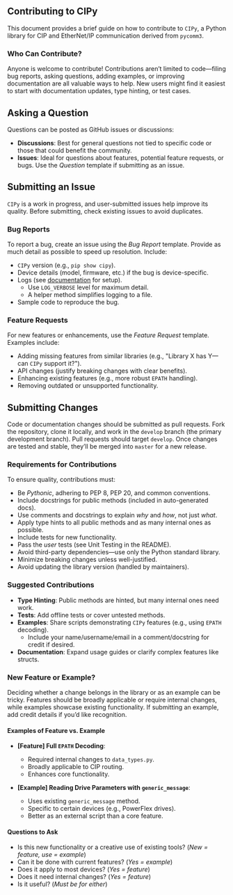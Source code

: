 ## Contributing to CIPy

This document provides a brief guide on how to contribute to `CIPy`, a Python library for CIP and EtherNet/IP communication derived from `pycomm3`.

### Who Can Contribute?

Anyone is welcome to contribute! Contributions aren’t limited to code—filing bug reports, asking questions, adding examples, or improving documentation are all valuable ways to help. New users might find it easiest to start with documentation updates, type hinting, or test cases.

## Asking a Question

Questions can be posted as GitHub issues or discussions:
- **Discussions**: Best for general questions not tied to specific code or those that could benefit the community.
- **Issues**: Ideal for questions about features, potential feature requests, or bugs. Use the _Question_ template if submitting as an issue.

## Submitting an Issue

`CIPy` is a work in progress, and user-submitted issues help improve its quality. Before submitting, check existing issues to avoid duplicates.

### Bug Reports

To report a bug, create an issue using the _Bug Report_ template. Provide as much detail as possible to speed up resolution. Include:
- `CIPy` version (e.g., `pip show cipy`).
- Device details (model, firmware, etc.) if the bug is device-specific.
- Logs (see [documentation](https://cipy.readthedocs.io/en/latest/getting_started.html#logging) for setup).
  - Use `LOG_VERBOSE` level for maximum detail.
  - A helper method simplifies logging to a file.
- Sample code to reproduce the bug.

### Feature Requests

For new features or enhancements, use the _Feature Request_ template. Examples include:
- Adding missing features from similar libraries (e.g., "Library X has Y—can `CIPy` support it?").
- API changes (justify breaking changes with clear benefits).
- Enhancing existing features (e.g., more robust `EPATH` handling).
- Removing outdated or unsupported functionality.

## Submitting Changes

Code or documentation changes should be submitted as pull requests. Fork the repository, clone it locally, and work in the `develop` branch (the primary development branch). Pull requests should target `develop`. Once changes are tested and stable, they’ll be merged into `master` for a new release.

### Requirements for Contributions

To ensure quality, contributions must:
- Be _Pythonic_, adhering to PEP 8, PEP 20, and common conventions.
- Include docstrings for public methods (included in auto-generated docs).
- Use comments and docstrings to explain _why_ and _how_, not just _what_.
- Apply type hints to all public methods and as many internal ones as possible.
- Include tests for new functionality.
- Pass the _user_ tests (see Unit Testing in the README).
- Avoid third-party dependencies—use only the Python standard library.
- Minimize breaking changes unless well-justified.
- Avoid updating the library version (handled by maintainers).

### Suggested Contributions

- **Type Hinting**: Public methods are hinted, but many internal ones need work.
- **Tests**: Add offline tests or cover untested methods.
- **Examples**: Share scripts demonstrating `CIPy` features (e.g., using `EPATH` decoding).
  - Include your name/username/email in a comment/docstring for credit if desired.
- **Documentation**: Expand usage guides or clarify complex features like structs.

### New Feature or Example?

Deciding whether a change belongs in the library or as an example can be tricky. Features should be broadly applicable or require internal changes, while examples showcase existing functionality. If submitting an example, add credit details if you’d like recognition.

#### Examples of Feature vs. Example

- **[Feature] Full `EPATH` Decoding**:
  - Required internal changes to `data_types.py`.
  - Broadly applicable to CIP routing.
  - Enhances core functionality.

- **[Example] Reading Drive Parameters with `generic_message`**:
  - Uses existing `generic_message` method.
  - Specific to certain devices (e.g., PowerFlex drives).
  - Better as an external script than a core feature.

#### Questions to Ask
- Is this new functionality or a creative use of existing tools? (_New = feature, use = example_)
- Can it be done with current features? (_Yes = example_)
- Does it apply to most devices? (_Yes = feature_)
- Does it need internal changes? (_Yes = feature_)
- Is it useful? (_Must be for either_)
